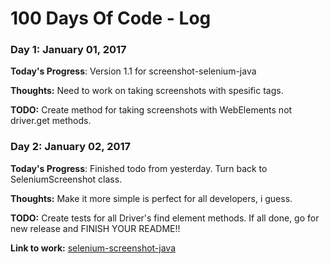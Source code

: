 # 100 Days Of Code - Log

### Day 1: January 01, 2017

**Today's Progress**: Version 1.1 for screenshot-selenium-java

**Thoughts:** Need to work on taking screenshots with spesific tags. 

**TODO:** Create method for taking screenshots with WebElements not driver.get methods.

### Day 2: January 02, 2017

**Today's Progress**: Finished todo from yesterday. Turn back to SeleniumScreenshot class.

**Thoughts:** Make it more simple is perfect for all developers, i guess.

**TODO:** Create tests for all Driver's find element methods. If all done, go for new release and FINISH YOUR README!!

**Link to work:** [selenium-screenshot-java](https://github.com/kahyalar/selenium-screenshot-java)

